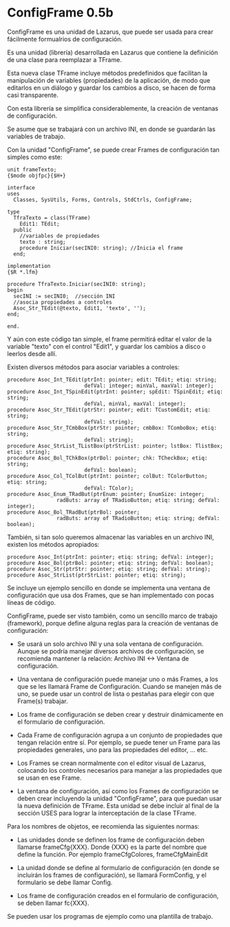ConfigFrame 0.5b
===============

ConfigFrame es una unidad de Lazarus, que puede ser usada para crear fácilmente formualrios de configuración.

Es una unidad (librería) desarrollada en Lazarus que contiene la definición de una clase para reemplazar a TFrame.

Esta nueva clase TFrame incluye métodos predefinidos que facilitan la manipulación de variables (propiedades) de la aplicación, de modo que editarlos en un diálogo y guardar los cambios a disco, se hacen de forma casi transparente.

Con esta librería se simplifica considerablemente, la creación de ventanas de configuración.

Se asume que se trabajará con un archivo INI, en donde se guardarán las variables de trabajo.

Con la unidad "ConfigFrame", se puede crear Frames de configuración tan simples
como este:


```
unit frameTexto;
{$mode objfpc}{$H+}

interface
uses
  Classes, SysUtils, Forms, Controls, StdCtrls, ConfigFrame; 

type
  TfraTexto = class(TFrame)
    Edit1: TEdit;
  public
    //variables de propiedades
    texto : string;
    procedure Iniciar(secINI0: string); //Inicia el frame
  end;

implementation
{$R *.lfm}

procedure TfraTexto.Iniciar(secINI0: string);
begin
  secINI := secINI0;  //sección INI
  //asocia propiedades a controles
  Asoc_Str_TEdit(@texto, Edit1, 'texto', '');
end;

end.
```

Y aún con este código tan simple, el frame permitirá editar el valor de la variable
"texto" con el control "Edit1", y guardar los cambios a disco o leerlos desde allí.

Existen diversos métodos para asociar variables a controles:
```
procedure Asoc_Int_TEdit(ptrInt: pointer; edit: TEdit; etiq: string;
						 defVal: integer; minVal, maxVal: integer);
procedure Asoc_Int_TSpinEdit(ptrInt: pointer; spEdit: TSpinEdit; etiq: string;
						 defVal, minVal, maxVal: integer);
procedure Asoc_Str_TEdit(ptrStr: pointer; edit: TCustomEdit; etiq: string;
						 defVal: string);
procedure Asoc_Str_TCmbBox(ptrStr: pointer; cmbBox: TComboBox; etiq: string;
						 defVal: string);
procedure Asoc_StrList_TListBox(ptrStrList: pointer; lstBox: TlistBox; etiq: string);
procedure Asoc_Bol_TChkBox(ptrBol: pointer; chk: TCheckBox; etiq: string;
						 defVal: boolean);
procedure Asoc_Col_TColBut(ptrInt: pointer; colBut: TColorButton; etiq: string;
						 defVal: TColor);
procedure Asoc_Enum_TRadBut(ptrEnum: pointer; EnumSize: integer;
				radButs: array of TRadioButton; etiq: string; defVal: integer);
procedure Asoc_Bol_TRadBut(ptrBol: pointer;
				radButs: array of TRadioButton; etiq: string; defVal: boolean);
```

También, si tan solo queremos almacenar las variables en un archivo INI, existen los métodos apropiados:

```
procedure Asoc_Int(ptrInt: pointer; etiq: string; defVal: integer);
procedure Asoc_Bol(ptrBol: pointer; etiq: string; defVal: boolean);
procedure Asoc_Str(ptrStr: pointer; etiq: string; defVal: string);
procedure Asoc_StrList(ptrStrList: pointer; etiq: string);
```

Se incluye un ejemplo sencillo en donde se implementa una ventana de configuración que usa dos Frames, que se han implementado con pocas líneas de código.

ConfigFrame, puede ser visto también, como un sencillo marco de trabajo (framework), porque define alguna reglas para la creación de ventanas de configuración:

* Se usará un solo archivo INI y una sola ventana de configuración. Aunque se podría manejar diversos archivos de configuración, se recomienda mantener la relación:  Archivo INI <-> Ventana de configuración.

* Una ventana de configuración puede manejar uno o más Frames, a los que se les llamará Frame de Configuración. Cuando se manejen más de uno, se puede usar un control de  lista o pestañas para elegir con que Frame(s) trabajar.

* Los frame de configuración se deben crear y destruir dinámicamente en el formulario de configuración.

* Cada Frame de configuración agrupa a un conjunto de propiedades que tengan relación entre sí. Por ejemplo, se puede tener un Frame para las propiedades generales, uno para las propiedades del editor, ... etc.

* Los Frames se crean normalmente con el editor visual de Lazarus, colocando los controles necesarios para manejar a las propiedades que se usan en ese Frame.
 
* La ventana de configuración, así como los Frames de configuración se deben crear incluyendo la unidad "ConfigFrame", para que puedan usar la nueva definición de TFrame. Esta unidad se debe incluir al final de la sección USES para lograr la interceptación de la clase TFrame.

Para los nombres de objetos, ee recomienda las siguientes normas:

* Las unidades donde se definen los frame de configuración deben llamarse frameCfg{XXX}. Donde {XXX} es la parte del nombre que define la función. Por ejemplo frameCfgColores, frameCfgMainEdit

* La unidad donde se define al formulario  de configuración (en donde se incluirán los frames de configuración), se llamará FormConfig, y el formulario se debe llamar Config.

* Los frame de configuración creados en el formulario de configuración, se deben llamar fc{XXX}.

Se pueden usar los programas de ejemplo como una plantilla de trabajo.

